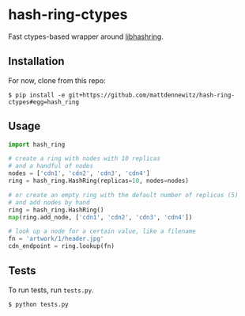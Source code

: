 # hash-ring-ctypes

Fast ctypes-based wrapper around [libhashring](https://github.com/chrismoos/hash-ring/).

## Installation

For now, clone from this repo:

```shell
$ pip install -e git+https://github.com/mattdennewitz/hash-ring-ctypes#egg=hash_ring
```

## Usage

```python
import hash_ring

# create a ring with nodes with 10 replicas
# and a handful of nodes
nodes = ['cdn1', 'cdn2', 'cdn3', 'cdn4']
ring = hash_ring.HashRing(replicas=10, nodes=nodes)

# or create an empty ring with the default number of replicas (5)
# and add nodes by hand
ring = hash_ring.HashRing()
map(ring.add_node, ['cdn1', 'cdn2', 'cdn3', 'cdn4'])

# look up a node for a certain value, like a filename
fn = 'artwork/1/header.jpg'
cdn_endpoint = ring.lookup(fn)
```

## Tests

To run tests, run `tests.py`.

```shell
$ python tests.py
```
